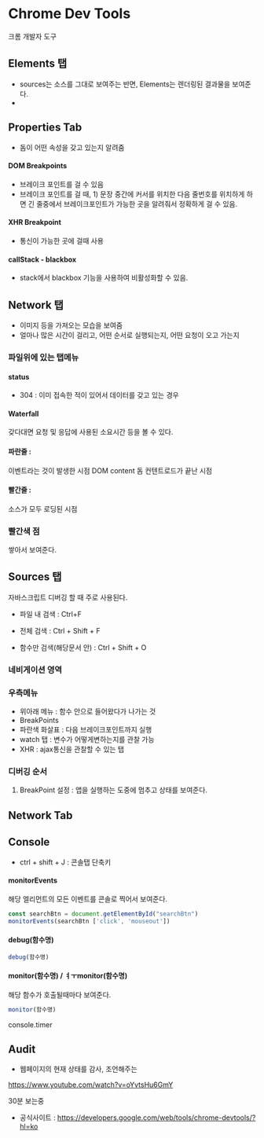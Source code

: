 # Chrome Dev Tools

크롬 개발자 도구

## Elements 탭

- sources는 소스를 그대로 보여주는 반면, Elements는 렌더링된 결과물을 보여준다.
- 



## Properties Tab 

- 돔이 어떤 속성을 갖고 있는지 알려줌



#### DOM Breakpoints

- 브레이크 포인트를 걸 수 있음
- 브레이크 포인트를 걸 때, 1) 문장 중간에 커서를 위치한 다음 줄번호를 위치하게 하면 긴 줄중에서 브레이크포인트가 가능한 곳을 알려줘서 정확하게 걸 수 있음.

####  XHR Breakpoint

- 통신이 가능한 곳에 걸때 사용

#### callStack - blackbox

- stack에서 blackbox 기능을 사용하여 비활성화할 수 있음.







## Network 탭 

- 이미지 등을 가져오는 모습을 보여줌
- 얼마나 많은 시간이 걸리고, 어떤 순서로 실행되는지, 어떤 요청이 오고 가는지



### 파일위에 있는 탭메뉴 

#### status

- 304 : 이미 접속한 적이 있어서 데이터를 갖고 있는 경우

#### Waterfall 

갖다대면 요청 및 응답에 사용된 소요시간 등을 볼 수 있다. 

#### 파란줄 :  

이벤트라는 것이 발생한 시점 DOM content 돔 컨텐트로드가 끝난 시점

#### 빨간줄 :  

소스가 모두 로딩된 시점



### 빨간색 점

쌓아서 보여준다. 







## Sources 탭

자바스크립트 디버깅 할 때 주로 사용된다. 

- 파일 내 검색 : Ctrl+F

- 전체 검색 : Ctrl + Shift + F
- 함수만 검색(해당문서 안) : Ctrl + Shift + O



### 네비게이션 영역



### 우측메뉴

- 위아래 메뉴 : 함수 안으로 들어왔다가 나가는 것
- BreakPoints 
- 파란색 화살표 : 다음 브레이크포인트까지 실행
- watch 탭 : 변수가 어떻게변하는지를 관찰 가능
- XHR : ajax통신을 관찰할 수 있는 탭





### 디버깅 순서

1. BreakPoint 설정 : 앱을 실행하는 도중에 멈추고 상태를 보여준다.



## Network Tab







## Console

- ctrl + shift + J : 콘솔탭 단축키



#### monitorEvents

해당 엘리먼트의 모든 이벤트를 콘솔로 찍어서 보여준다.

```javascript
const searchBtn = document.getElementById("searchBtn")
monitorEvents(searchBtn ['click', 'mouseout'])
```



#### debug(함수명)

```javascript
debug(함수명)
```



#### monitor(함수명) / ㅕㅜmonitor(함수명)

해당 함수가 호출될때마다 보여준다.

```javascript
monitor(함수명)
```



console.timer





## Audit

- 웹페이지의 현재 상태를 감사, 조언해주는 



https://www.youtube.com/watch?v=oYvtsHu6GmY

30분 보는중

- 공식사이트 : https://developers.google.com/web/tools/chrome-devtools/?hl=ko